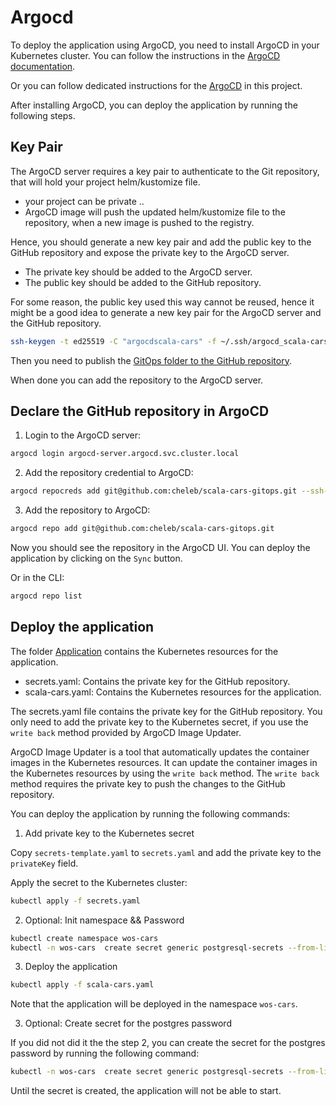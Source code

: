 # Argocd

To deploy the application using ArgoCD, you need to install ArgoCD in your Kubernetes cluster. You can follow the instructions in the [ArgoCD documentation](https://argoproj.github.io/argo-cd/getting_started/).

Or you can follow dedicated instructions for the [ArgoCD](argocd.md) in this project.

After installing ArgoCD, you can deploy the application by running the following steps.

## Key Pair

The ArgoCD server requires a key pair to authenticate to the Git repository, that will hold your project helm/kustomize file.

* your project can be private ..
* ArgoCD image will push the updated helm/kustomize file to the repository, when a new image is pushed to the registry.

Hence, you should generate a new key pair and add the public key to the GitHub repository and expose the private key to the ArgoCD server.

* The private key should be added to the ArgoCD server.
* The public key should be added to the GitHub repository.

For some reason, the public key used this way cannot be reused, hence it might be a good idea to generate a new key pair for the ArgoCD server and the GitHub repository.

```bash
ssh-keygen -t ed25519 -C "argocdscala-cars" -f ~/.ssh/argocd_scala-cars_ed25519
```

Then you need to publish the [GitOps folder to the GitHub repository](./gitops.md).

When done you can add the repository to the ArgoCD server.


## Declare the GitHub repository in ArgoCD

1. Login to the ArgoCD server:
```bash
argocd login argocd-server.argocd.svc.cluster.local
```
2. Add the repository credential to ArgoCD:
```bash
argocd repocreds add git@github.com:cheleb/scala-cars-gitops.git --ssh-private-key-path ~/.ssh/argocd_scala-cars_ed25519
```

3. Add the repository to ArgoCD:
```bash
argocd repo add git@github.com:cheleb/scala-cars-gitops.git
```

Now you should see the repository in the ArgoCD UI. You can deploy the application by clicking on the `Sync` button.

Or in the CLI:
```bash
argocd repo list
```



## Deploy the application

The folder [Application](Application/) contains the Kubernetes resources for the application.

* secrets.yaml: Contains the private key for the GitHub repository.
* scala-cars.yaml: Contains the Kubernetes resources for the application.

The secrets.yaml file contains the private key for the GitHub repository. You only need to add the private key to the Kubernetes secret, if you use the `write back` method provided by ArgoCD Image Updater.

ArgoCD Image Updater is a tool that automatically updates the container images in the Kubernetes resources. It can update the container images in the Kubernetes resources by using the `write back` method. The `write back` method requires the private key to push the changes to the GitHub repository.

You can deploy the application by running the following commands:

1. Add private key to the Kubernetes secret

Copy `secrets-template.yaml` to `secrets.yaml` and add the private key to the `privateKey` field.

Apply the secret to the Kubernetes cluster:

```bash
kubectl apply -f secrets.yaml
```

2. Optional: Init namespace && Password

```bash
kubectl create namespace wos-cars
kubectl -n wos-cars  create secret generic postgresql-secrets --from-literal=POSTGRES_PASSWORD=*************
```

3. Deploy the application

```bash
kubectl apply -f scala-cars.yaml
```

Note that the application will be deployed in the namespace `wos-cars`.

3. Optional: Create secret for the postgres password

If you did not did it the the step 2, you can create the secret for the postgres password by running the following command:
```bash
kubectl -n wos-cars  create secret generic postgresql-secrets --from-literal=POSTGRES_PASSWORD=*************
```
Until the secret is created, the application will not be able to start.